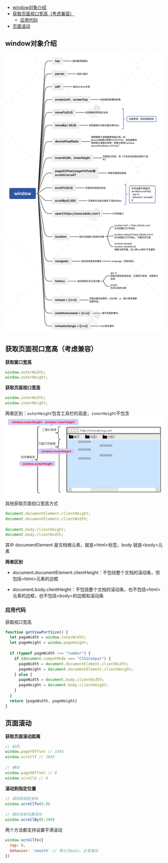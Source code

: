 <!--
 * @Date: 2021-08-22 08:34:44
 * @LastEditors: 温富杰 wenfujie@dianchu.com
 * @LastEditTime: 2024-07-22 15:47:52
 * @FilePath: /document-library/articles/浏览器/BOM.md
-->

- [window对象介绍](#window对象介绍)
- [获取页面视口宽高（考虑兼容）](#获取页面视口宽高考虑兼容)
  - [应用代码](#应用代码)
- [页面滚动](#页面滚动)

## window对象介绍

![](./images/window对象.png)

## 获取页面视口宽高（考虑兼容）

**获取窗口宽高**

```js
window.outerWidth;
window.outerHeight;
```

**获取页面视口宽高**

```js
window.innerWidth;
window.innerHeight;
```

两者区别：`outerHeight`包含工具栏的高度，`innerHeight`不包含
![](./images/BOM_视口大小.png)

其他获取页面视口宽高方式

```js
document.documentElement.clientHeight;
document.documentElement.clientWidth;

document.body.clientHeight;
document.body.clientWidth;
```

其中 documentElement 是文档根元素，就是\<html>标签，body 就是\<body>元素

**两者区别**

- document.documentElement.clientHeight：不包括整个文档的滚动条，但包括\<html>元素的边框

- document.body.clientHeight：不包括整个文档的滚动条，也不包括\<html>元素的边框，也不包括\<body>的边框和滚动条

### 应用代码

获取视口宽高

```js
function getViewPortSize() {
  let pageWidth = window.innerWidth;
  let pageHeight = window.pageHeight;

  if (typeof pageWidth !== "number") {
    if (document.compatMode === "CSS1Compat") {
      pageWidth = document.documentElement.clientWidth;
      pageHeight = document.documentElement.clientHeight;
    } else {
      pageWidth = document.body.clientWidth;
      pageHeight = document.body.clientHeight;
    }
  }
  return {pageWidth, pageHeight}
}
```

## 页面滚动

**获取页面滚动距离**

```js
// 纵向
window.pageYOffset // 1643
window.scrollY // 1643

// 横向
window.pageXOffset // 0
window.scrollX // 0
```

**滚动到指定位置**

```js
// 滚动到指定坐标
window.scrollTo(0,0)

// 相对当前位置滚动
window.scrollBy(0,100)
```

两个方法都支持设置平滑滚动

```js
window.scrollTo({
  top: 0,
  behavior: 'smooth' // 默认为auto，正常滚动
})
```